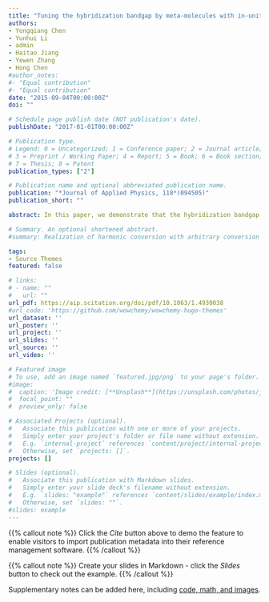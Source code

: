 ```yaml
---
title: "Tuning the hybridization bandgap by meta-molecules with in-unit interaction"
authors:
- Yongqiang Chen
- Yunhui Li
- admin
- Haitao Jiang
- Yewen Zhang
- Hong Chen
#author_notes:
#- "Equal contribution"
#- "Equal contribution"
date: "2015-09-04T00:00:00Z"
doi: ""

# Schedule page publish date (NOT publication's date).
publishDate: "2017-01-01T00:00:00Z"

# Publication type.
# Legend: 0 = Uncategorized; 1 = Conference paper; 2 = Journal article;
# 3 = Preprint / Working Paper; 4 = Report; 5 = Book; 6 = Book section;
# 7 = Thesis; 8 = Patent
publication_types: ["2"]

# Publication name and optional abbreviated publication name.
publication: "*Journal of Applied Physics, 118*(094505)"
publication_short: ""

abstract: In this paper, we demonstrate that the hybridization bandgap (HBG) can be tuned conveniently by deep subwavelength meta-molecules with in-unit interaction. Spontaneous-emission-cancellation-like (SEC-like) effect is realized in a meta-molecule by introducing the destructive interference of two detuned meta-atoms. The meta-atoms consisting of subwavelength zero-index-metamaterial-based resonators are side-coupled to a microstrip. Compared to conventional HBG configurations, the presence of in-unit interaction between meta-atoms provides more flexibility in tuning the bandgap properties, keeping the device volume almost unchanged. Both numerical simulations and microwave experiments confirm that the width, depth, and spectrum shape of HBG can be tuned by simply introducing SEC-like interaction into the meta-molecule. Due to these features, our design may be promising to be applied in microwave or optics communications systems with strict limitation of device volume and flexible bandgap properties.

# Summary. An optional shortened abstract.
#summary: Realization of harmonic conversion with arbitrary conversion frequency, phase, and amplitude. Realization of frequency-converted wave steering and dynamic beam steering.

tags:
- Source Themes
featured: false

# links:
# - name: ""
#   url: ""
url_pdf: https://aip.scitation.org/doi/pdf/10.1063/1.4930038
#url_code: 'https://github.com/wowchemy/wowchemy-hugo-themes'
url_dataset: ''
url_poster: ''
url_project: ''
url_slides: ''
url_source: ''
url_video: ''

# Featured image
# To use, add an image named `featured.jpg/png` to your page's folder. 
#image:
#  caption: 'Image credit: [**Unsplash**](https://unsplash.com/photos/jdD8gXaTZsc)'
#  focal_point: ""
#  preview_only: false

# Associated Projects (optional).
#   Associate this publication with one or more of your projects.
#   Simply enter your project's folder or file name without extension.
#   E.g. `internal-project` references `content/project/internal-project/index.md`.
#   Otherwise, set `projects: []`.
projects: []

# Slides (optional).
#   Associate this publication with Markdown slides.
#   Simply enter your slide deck's filename without extension.
#   E.g. `slides: "example"` references `content/slides/example/index.md`.
#   Otherwise, set `slides: ""`.
#slides: example
---
```


{{% callout note %}}
Click the *Cite* button above to demo the feature to enable visitors to import publication metadata into their reference management software.
{{% /callout %}}

{{% callout note %}}
Create your slides in Markdown - click the *Slides* button to check out the example.
{{% /callout %}}

Supplementary notes can be added here, including [code, math, and images](https://wowchemy.com/docs/writing-markdown-latex/).
